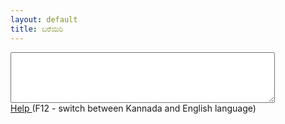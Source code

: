 ```yaml
---
layout: default
title: ಬರೆಯಿರಿ
---
```



<script type="text/javascript" src="http://www.kannadaslate.com/KannadaSlate.js"></script> 
<div>
<textarea class="slate" name="slate" rows=5 cols=50 value="" onkeydown="return processFnn(this, event);" onkeypress="return Geechi(this, event);"></textarea>
<br><a href="http://www.kannadaslate.com/over_help.htm" target="_blank">Help </a>(F12 - switch between Kannada and English language)
</div>